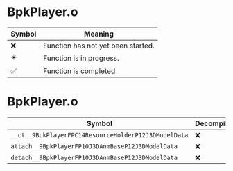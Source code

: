 # BpkPlayer.o
| Symbol | Meaning 
| ------------- | ------------- 
| :x: | Function has not yet been started. 
| :eight_pointed_black_star: | Function is in progress. 
| :white_check_mark: | Function is completed. 


# BpkPlayer.o
| Symbol | Decompiled? |
| ------------- | ------------- |
| `__ct__9BpkPlayerFPC14ResourceHolderP12J3DModelData` | :x: |
| `attach__9BpkPlayerFP10J3DAnmBaseP12J3DModelData` | :x: |
| `detach__9BpkPlayerFP10J3DAnmBaseP12J3DModelData` | :x: |
